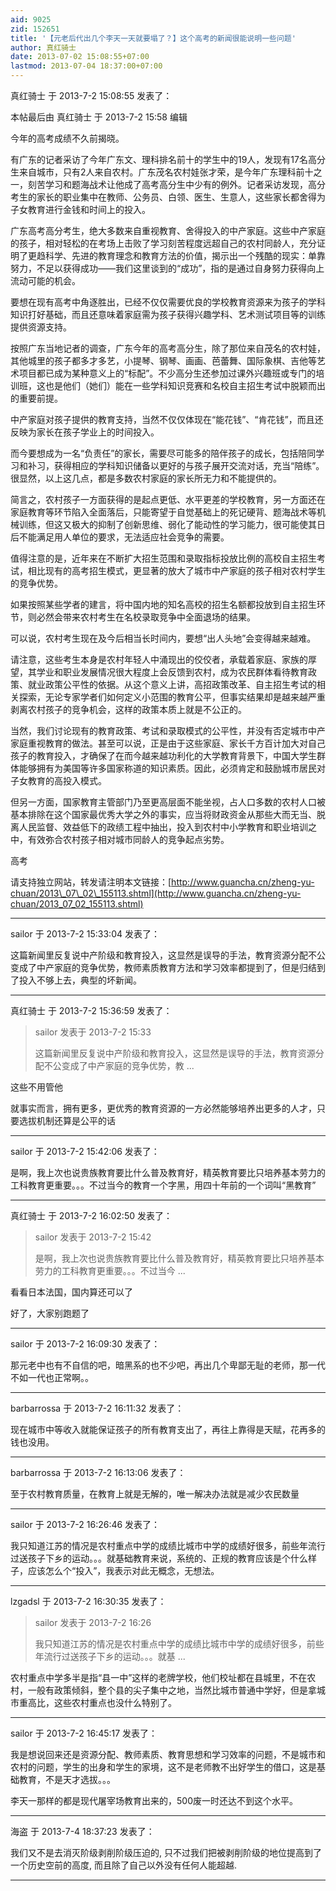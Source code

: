 ```yaml
---
aid: 9025
zid: 152651
title: '【元老后代出几个李天一天就要塌了？】这个高考的新闻很能说明一些问题'
author: 真红骑士
date: 2013-07-02 15:08:55+07:00
lastmod: 2013-07-04 18:37:00+07:00
---
```


真红骑士 于 2013-7-2 15:08:55 发表了：

本帖最后由 真红骑士 于 2013-7-2 15:58 编辑 

今年的高考成绩不久前揭晓。

有广东的记者采访了今年广东文、理科排名前十的学生中的19人，发现有17名高分生来自城市，只有2人来自农村。广东茂名农村娃张才荣，是今年广东理科前十之一，刻苦学习和题海战术让他成了高考高分生中少有的例外。记者采访发现，高分考生的家长的职业集中在教师、公务员、白领、医生、生意人，这些家长都舍得为子女教育进行金钱和时间上的投入。

广东高考高分考生，绝大多数来自重视教育、舍得投入的中产家庭。这些中产家庭的孩子，相对轻松的在考场上击败了学习刻苦程度远超自己的农村同龄人，充分证明了更趋科学、先进的教育理念和教育方法的价值，揭示出一个残酷的现实：单靠努力，不足以获得成功——我们这里谈到的“成功”，指的是通过自身努力获得向上流动可能的机会。

要想在现有高考中角逐胜出，已经不仅仅需要优良的学校教育资源来为孩子的学科知识打好基础，而且还意味着家庭需为孩子获得兴趣学科、艺术测试项目等的训练提供资源支持。

按照广东当地记者的调查，广东今年的高考高分生，除了那位来自茂名的农村娃，其他城里的孩子都多才多艺，小提琴、钢琴、画画、芭蕾舞、国际象棋、吉他等艺术项目都已成为某种意义上的“标配”。不少高分生还参加过课外兴趣班或专门的培训班，这也是他们（她们）能在一些学科知识竞赛和名校自主招生考试中脱颖而出的重要前提。

中产家庭对孩子提供的教育支持，当然不仅仅体现在“能花钱”、“肯花钱”，而且还反映为家长在孩子学业上的时间投入。

而今要想成为一名“负责任”的家长，需要尽可能多的陪伴孩子的成长，包括陪同学习和补习，获得相应的学科知识储备以更好的与孩子展开交流对话，充当“陪练”。很显然，以上这几点，都是多数农村家庭的家长所无力和不能提供的。

简言之，农村孩子一方面获得的是起点更低、水平更差的学校教育，另一方面还在家庭教育等环节陷入全面落后，只能寄望于自觉基础上的死记硬背、题海战术等机械训练，但这又极大的抑制了创新思维、弱化了能动性的学习能力，很可能使其日后不能满足用人单位的要求，无法适应社会竞争的需要。

值得注意的是，近年来在不断扩大招生范围和录取指标投放比例的高校自主招生考试，相比现有的高考招生模式，更显著的放大了城市中产家庭的孩子相对农村学生的竞争优势。

如果按照某些学者的建言，将中国内地的知名高校的招生名额都投放到自主招生环节，则必然会带来农村考生在名校录取竞争中全面退场的结果。

可以说，农村考生现在及今后相当长时间内，要想“出人头地”会变得越来越难。

请注意，这些考生本身是农村年轻人中涌现出的佼佼者，承载着家庭、家族的厚望，其学业和职业发展情况很大程度上会反馈到农村，成为农民群体看待教育政策、就业政策公平性的依据。从这个意义上讲，高招政策改革、自主招生考试的相关探索，无论专家学者们如何定义小范围的教育公平，但事实结果却是越来越严重剥离农村孩子的竞争机会，这样的政策本质上就是不公正的。

当然，我们讨论现有的教育政策、考试和录取模式的公平性，并没有否定城市中产家庭重视教育的做法。甚至可以说，正是由于这些家庭、家长千方百计加大对自己孩子的教育投入，才确保了在而今越来越功利化的大学教育背景下，中国大学生群体能够拥有为美国等许多国家称道的知识素质。因此，必须肯定和鼓励城市居民对子女教育的高投入模式。

但另一方面，国家教育主管部门乃至更高层面不能坐视，占人口多数的农村人口被基本排除在这个国家最优秀大学之外的事实，应当将财政资金从那些大而无当、脱离人民监督、效益低下的政绩工程中抽出，投入到农村中小学教育和职业培训之中，有效弥合农村孩子相对城市同龄人的竞争起点劣势。

高考

请支持独立网站，转发请注明本文链接：[http://www.guancha.cn/zheng-yu-chuan/2013\_07\_02\_155113.shtml](http://www.guancha.cn/zheng-yu-chuan/2013_07_02_155113.shtml)

---------

sailor 于 2013-7-2 15:33:04 发表了：

这篇新闻里反复说中产阶级和教育投入，这显然是误导的手法，教育资源分配不公变成了中产家庭的竞争优势，教师素质教育方法和学习效率都提到了，但是归结到了投入不够上去，典型的坏新闻。

---------

真红骑士 于 2013-7-2 15:36:59 发表了：

> sailor 发表于 2013-7-2 15:33
> 
> 这篇新闻里反复说中产阶级和教育投入，这显然是误导的手法，教育资源分配不公变成了中产家庭的竞争优势，教 ...



这些不用管他

就事实而言，拥有更多，更优秀的教育资源的一方必然能够培养出更多的人才，只要选拔机制还算是公平的话

---------

sailor 于 2013-7-2 15:42:06 发表了：

是啊，我上次也说贵族教育要比什么普及教育好，精英教育要比只培养基本劳力的工科教育更重要。。。不过当今的教育一个字黑，用四十年前的一个词叫“黑教育”

---------

真红骑士 于 2013-7-2 16:02:50 发表了：

> sailor 发表于 2013-7-2 15:42
> 
> 是啊，我上次也说贵族教育要比什么普及教育好，精英教育要比只培养基本劳力的工科教育更重要。。。不过当今 ...



看看日本法国，国内算还可以了

好了，大家别跑题了

---------

sailor 于 2013-7-2 16:09:30 发表了：

那元老中也有不自信的吧，暗黑系的也不少吧，再出几个卑鄙无耻的老师，那一代不如一代也正常啊。。

---------

barbarrossa 于 2013-7-2 16:11:32 发表了：

现在城市中等收入就能保证孩子的所有教育支出了，再往上靠得是天赋，花再多的钱也没用。

---------

barbarrossa 于 2013-7-2 16:13:06 发表了：

至于农村教育质量，在教育上就是无解的，唯一解决办法就是减少农民数量

---------

sailor 于 2013-7-2 16:26:46 发表了：

我只知道江苏的情况是农村重点中学的成绩比城市中学的成绩好很多，前些年流行过送孩子下乡的运动。。。就基础教育来说，系统的、正规的教育应该是个什么样子，应该怎么个“投入”，我表示对此无概念，无想法。

---------

lzgadsl 于 2013-7-2 16:30:35 发表了：

> sailor 发表于 2013-7-2 16:26
> 
> 我只知道江苏的情况是农村重点中学的成绩比城市中学的成绩好很多，前些年流行过送孩子下乡的运动。。。就基 ...



农村重点中学多半是指“县一中”这样的老牌学校，他们校址都在县城里，不在农村，一般有政策倾斜，整个县的尖子集中之地，当然比城市普通中学好，但是拿城市重高比，这些农村重点也没什么特别了。

---------

sailor 于 2013-7-2 16:45:17 发表了：

我是想说回来还是资源分配、教师素质、教育思想和学习效率的问题，不是城市和农村的问题，学生的出身和学生的家境，这不是老师教不出好学生的借口，这是基础教育，不是天才选拔。。。

李天一那样的都是现代屠宰场教育出来的，500废一时还达不到这个水平。

---------

海盗 于 2013-7-4 18:37:23 发表了：

我们又不是去消灭阶级剥削阶级压迫的, 只不过我们把被剥削阶级的地位提高到了一个历史空前的高度, 而且除了自己以外没有任何人能超越.

---------

